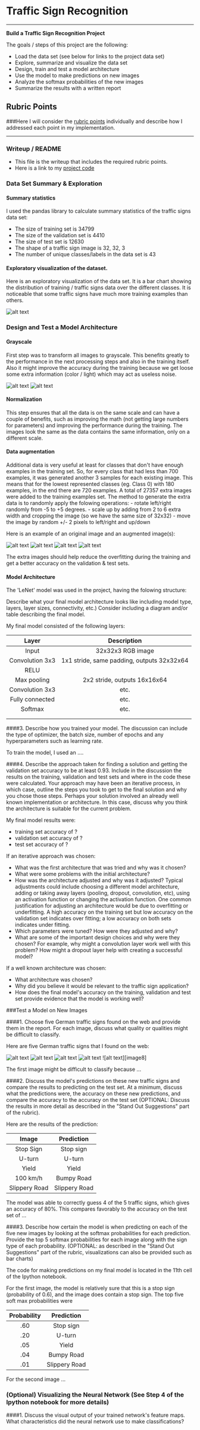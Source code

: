 # **Traffic Sign Recognition** 

---

**Build a Traffic Sign Recognition Project**

The goals / steps of this project are the following:
* Load the data set (see below for links to the project data set)
* Explore, summarize and visualize the data set
* Design, train and test a model architecture
* Use the model to make predictions on new images
* Analyze the softmax probabilities of the new images
* Summarize the results with a written report


[//]: # (Image References)

[image1]: ./writeup_imgs/class-distribution.png "Class Dist Visualization"
[image2]: ./writeup_imgs/b_gray.png "Before Grayscaling"
[image3]: ./writeup_imgs/a_gray.png "After Grayscaling"
[image4]: ./writeup_imgs/t_orig.png "Transformed Sign Original"
[image5]: ./examples/placeholder.png "Transformed Sign 1"
[image6]: ./examples/placeholder.png "Transformed Sign 2"
[image7]: ./examples/placeholder.png "Transformed Sign 3"

## Rubric Points
###Here I will consider the [rubric points](https://review.udacity.com/#!/rubrics/481/view) individually and describe how I addressed each point in my implementation.  

---
### Writeup / README

 - This file is the writeup that includes the required rubric points.
 - Here is a link to my [project code](https://github.com/adifatol/CarND-Traffic-Sign-Classifier-Project/blob/master/Traffic_Sign_Classifier.ipynb)

### Data Set Summary & Exploration

#### Summary statistics
I used the pandas library to calculate summary statistics of the traffic
signs data set:

* The size of training set is 34799
* The size of the validation set is 4410
* The size of test set is 12630
* The shape of a traffic sign image is 32, 32, 3
* The number of unique classes/labels in the data set is 43

#### Exploratory visualization of the dataset.

Here is an exploratory visualization of the data set. It is a bar chart showing the distribution of training / traffic signs data over the different classes. It is noticeable that some traffic signs have much more training examples than others.

![alt text][image1]

### Design and Test a Model Architecture

#### Grayscale
First step was to transform all images to grayscale. This benefits greatly to the performance in the next processing steps and also in the training itself. Also it might improve the accuracy during the training because we get loose some extra information (color / light) which may act as useless noise.

![alt text][image2]   ![alt text][image3]

#### Normalization
This step ensures that all the data is on the same scale and can have a couple of benefits, such as improving the math (not getting large numbers for parameters) and improving the performance during the training. The images look the same as the data contains the same information, only on a different scale.

#### Data augmentation
Additional data is very useful at least for classes that don't have enough examples in the training set. So, for every class that had less than 700 examples, it was generated another 3 samples for each existing image. This means that for the lowest represented classes (eg. Class 0) with 180 examples, in the end there are 720 examples. A total of 27357 extra images were added to the training examples set.
The method to generate the extra data is to randomly apply the folowing operations:
    - rotate left/right randomly from -5 to +5 degrees.
    - scale up by adding from 2 to 6 extra width and cropping the image (so we have the same size of 32x32)
    - move the image by random +/- 2 pixels to left/right and up/down

Here is an example of an original image and an augmented image(s):

![alt text][image4] ![alt text][image5] ![alt text][image6] ![alt text][image7]

The extra images should help reduce the overfitting during the training and get a better accuracy on the validation & test sets.

#### Model Architecture

The 'LeNet' model was used in the project, having the folowing structure:

Describe what your final model architecture looks like including model type, layers, layer sizes, connectivity, etc.) Consider including a diagram and/or table describing the final model.

My final model consisted of the following layers:

| Layer         		|     Description	        					| 
|:---------------------:|:---------------------------------------------:| 
| Input         		| 32x32x3 RGB image   							| 
| Convolution 3x3     	| 1x1 stride, same padding, outputs 32x32x64 	|
| RELU					|												|
| Max pooling	      	| 2x2 stride,  outputs 16x16x64 				|
| Convolution 3x3	    | etc.      									|
| Fully connected		| etc.        									|
| Softmax				| etc.        									|
|						|												|
|						|												|
 


####3. Describe how you trained your model. The discussion can include the type of optimizer, the batch size, number of epochs and any hyperparameters such as learning rate.

To train the model, I used an ....

####4. Describe the approach taken for finding a solution and getting the validation set accuracy to be at least 0.93. Include in the discussion the results on the training, validation and test sets and where in the code these were calculated. Your approach may have been an iterative process, in which case, outline the steps you took to get to the final solution and why you chose those steps. Perhaps your solution involved an already well known implementation or architecture. In this case, discuss why you think the architecture is suitable for the current problem.

My final model results were:
* training set accuracy of ?
* validation set accuracy of ? 
* test set accuracy of ?

If an iterative approach was chosen:
* What was the first architecture that was tried and why was it chosen?
* What were some problems with the initial architecture?
* How was the architecture adjusted and why was it adjusted? Typical adjustments could include choosing a different model architecture, adding or taking away layers (pooling, dropout, convolution, etc), using an activation function or changing the activation function. One common justification for adjusting an architecture would be due to overfitting or underfitting. A high accuracy on the training set but low accuracy on the validation set indicates over fitting; a low accuracy on both sets indicates under fitting.
* Which parameters were tuned? How were they adjusted and why?
* What are some of the important design choices and why were they chosen? For example, why might a convolution layer work well with this problem? How might a dropout layer help with creating a successful model?

If a well known architecture was chosen:
* What architecture was chosen?
* Why did you believe it would be relevant to the traffic sign application?
* How does the final model's accuracy on the training, validation and test set provide evidence that the model is working well?
 

###Test a Model on New Images

####1. Choose five German traffic signs found on the web and provide them in the report. For each image, discuss what quality or qualities might be difficult to classify.

Here are five German traffic signs that I found on the web:

![alt text][image4] ![alt text][image5] ![alt text][image6] 
![alt text][image7] ![alt text][image8]

The first image might be difficult to classify because ...

####2. Discuss the model's predictions on these new traffic signs and compare the results to predicting on the test set. At a minimum, discuss what the predictions were, the accuracy on these new predictions, and compare the accuracy to the accuracy on the test set (OPTIONAL: Discuss the results in more detail as described in the "Stand Out Suggestions" part of the rubric).

Here are the results of the prediction:

| Image			        |     Prediction	        					| 
|:---------------------:|:---------------------------------------------:| 
| Stop Sign      		| Stop sign   									| 
| U-turn     			| U-turn 										|
| Yield					| Yield											|
| 100 km/h	      		| Bumpy Road					 				|
| Slippery Road			| Slippery Road      							|


The model was able to correctly guess 4 of the 5 traffic signs, which gives an accuracy of 80%. This compares favorably to the accuracy on the test set of ...

####3. Describe how certain the model is when predicting on each of the five new images by looking at the softmax probabilities for each prediction. Provide the top 5 softmax probabilities for each image along with the sign type of each probability. (OPTIONAL: as described in the "Stand Out Suggestions" part of the rubric, visualizations can also be provided such as bar charts)

The code for making predictions on my final model is located in the 11th cell of the Ipython notebook.

For the first image, the model is relatively sure that this is a stop sign (probability of 0.6), and the image does contain a stop sign. The top five soft max probabilities were

| Probability         	|     Prediction	        					| 
|:---------------------:|:---------------------------------------------:| 
| .60         			| Stop sign   									| 
| .20     				| U-turn 										|
| .05					| Yield											|
| .04	      			| Bumpy Road					 				|
| .01				    | Slippery Road      							|


For the second image ... 

### (Optional) Visualizing the Neural Network (See Step 4 of the Ipython notebook for more details)
####1. Discuss the visual output of your trained network's feature maps. What characteristics did the neural network use to make classifications?


